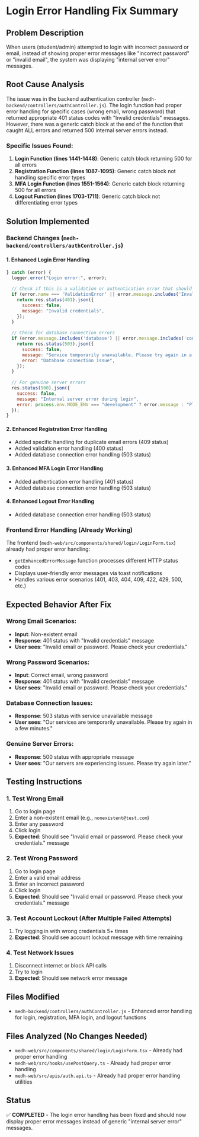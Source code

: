 # Login Error Handling Fix Summary

## Problem Description
When users (student/admin) attempted to login with incorrect password or email, instead of showing proper error messages like "incorrect password" or "invalid email", the system was displaying "internal server error" messages.

## Root Cause Analysis
The issue was in the backend authentication controller (`medh-backend/controllers/authController.js`). The login function had proper error handling for specific cases (wrong email, wrong password) that returned appropriate 401 status codes with "Invalid credentials" messages. However, there was a generic catch block at the end of the function that caught ALL errors and returned 500 internal server errors instead.

### Specific Issues Found:
1. **Login Function (lines 1441-1448)**: Generic catch block returning 500 for all errors
2. **Registration Function (lines 1087-1095)**: Generic catch block not handling specific error types
3. **MFA Login Function (lines 1551-1564)**: Generic catch block returning 500 for all errors
4. **Logout Function (lines 1703-1711)**: Generic catch block not differentiating error types

## Solution Implemented

### Backend Changes (`medh-backend/controllers/authController.js`)

#### 1. Enhanced Login Error Handling
```javascript
} catch (error) {
  logger.error("Login error:", error);
  
  // Check if this is a validation or authentication error that should not be treated as 500
  if (error.name === 'ValidationError' || error.message.includes('Invalid credentials') || error.message.includes('User not found')) {
    return res.status(401).json({
      success: false,
      message: "Invalid credentials",
    });
  }
  
  // Check for database connection errors
  if (error.message.includes('database') || error.message.includes('connection') || error.code === 'ECONNREFUSED') {
    return res.status(503).json({
      success: false,
      message: "Service temporarily unavailable. Please try again in a moment.",
      error: "Database connection issue",
    });
  }
  
  // For genuine server errors
  res.status(500).json({
    success: false,
    message: "Internal server error during login",
    error: process.env.NODE_ENV === "development" ? error.message : "Please try again later",
  });
}
```

#### 2. Enhanced Registration Error Handling
- Added specific handling for duplicate email errors (409 status)
- Added validation error handling (400 status)
- Added database connection error handling (503 status)

#### 3. Enhanced MFA Login Error Handling
- Added authentication error handling (401 status)
- Added database connection error handling (503 status)

#### 4. Enhanced Logout Error Handling
- Added database connection error handling (503 status)

### Frontend Error Handling (Already Working)
The frontend (`medh-web/src/components/shared/login/LoginForm.tsx`) already had proper error handling:
- `getEnhancedErrorMessage` function processes different HTTP status codes
- Displays user-friendly error messages via toast notifications
- Handles various error scenarios (401, 403, 404, 409, 422, 429, 500, etc.)

## Expected Behavior After Fix

### Wrong Email Scenarios:
- **Input**: Non-existent email
- **Response**: 401 status with "Invalid credentials" message
- **User sees**: "Invalid email or password. Please check your credentials."

### Wrong Password Scenarios:
- **Input**: Correct email, wrong password
- **Response**: 401 status with "Invalid credentials" message
- **User sees**: "Invalid email or password. Please check your credentials."

### Database Connection Issues:
- **Response**: 503 status with service unavailable message
- **User sees**: "Our services are temporarily unavailable. Please try again in a few minutes."

### Genuine Server Errors:
- **Response**: 500 status with appropriate message
- **User sees**: "Our servers are experiencing issues. Please try again later."

## Testing Instructions

### 1. Test Wrong Email
1. Go to login page
2. Enter a non-existent email (e.g., `nonexistent@test.com`)
3. Enter any password
4. Click login
5. **Expected**: Should see "Invalid email or password. Please check your credentials." message

### 2. Test Wrong Password
1. Go to login page
2. Enter a valid email address
3. Enter an incorrect password
4. Click login
5. **Expected**: Should see "Invalid email or password. Please check your credentials." message

### 3. Test Account Lockout (After Multiple Failed Attempts)
1. Try logging in with wrong credentials 5+ times
2. **Expected**: Should see account lockout message with time remaining

### 4. Test Network Issues
1. Disconnect internet or block API calls
2. Try to login
3. **Expected**: Should see network error message

## Files Modified
- `medh-backend/controllers/authController.js` - Enhanced error handling for login, registration, MFA login, and logout functions

## Files Analyzed (No Changes Needed)
- `medh-web/src/components/shared/login/LoginForm.tsx` - Already had proper error handling
- `medh-web/src/hooks/usePostQuery.ts` - Already had proper error handling
- `medh-web/src/apis/auth.api.ts` - Already had proper error handling utilities

## Status
✅ **COMPLETED** - The login error handling has been fixed and should now display proper error messages instead of generic "internal server error" messages.







